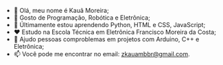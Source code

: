 - 👋 Olá, meu nome é Kauã Moreira;
- 👀 Gosto de Programação, Robótica e Eletrônica;
- 🌱 Últimamente estou aprendendo Python, HTML e CSS, JavaScript;
- ❤️ Estudo na Escola Técnica em Eletrônica Francisco Moreira da Costa;
- 💞️ Ajudo pessoas comproblemas em projetos com Arduino, C++ e Eletrônica;
- 📫 Você pode me encontrar no email: zkauambbr@gmail.com.
